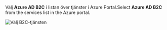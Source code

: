 <span data-ttu-id="ba932-101">Välj **Azure AD B2C** i listan över tjänster i Azure Portal.</span><span class="sxs-lookup"><span data-stu-id="ba932-101">Select **Azure AD B2C** from the services list in the Azure portal.</span></span>

![Välj B2C-tjänsten](media/active-directory-b2c-find-service-settings/select-b2c-service.png)